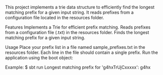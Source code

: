 This project implements a trie data structure to efficiently 
find the longest matching prefix for a given input string. 
It reads prefixes from a configuration file located in the resources folder.


Features
Implements a Trie for efficient prefix matching.
Reads prefixes from a configuration file (.txt) in the resources folder.
Finds the longest matching prefix for a given input string.

Usage
Place your prefix list in a file named sample_prefixes.txt in the resources folder. Each line in the file should contain a single prefix.
Run the application using the boot object:

Example:
$ sbt run
Longest matching prefix for 'g4hxTrUjCxxxxx': g4hx